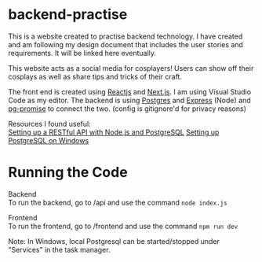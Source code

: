 # backend-practise

This is a website created to practise backend technology.
I have created and am following my design document that includes the user stories and requirements. It will be linked here eventually.

This website acts as a social media for cosplayers! Users can show off their cosplays as well as share tips and tricks of their craft.

The front end is created using [Reactjs](https://reactjs.org/) and [Next.js](https://nextjs.org/).
I am using Visual Studio Code as my editor.
The backend is using [Postgres](https://www.postgresql.org/) and [Express](https://expressjs.com/) (Node) and [pg-promise](https://github.com/vitaly-t/pg-promise) to connect the two. (config is gitignore'd for privacy reasons)

Resources I found useful:  
[Setting up a RESTful API with Node.js and PostgreSQL](https://blog.logrocket.com/setting-up-a-restful-api-with-node-js-and-postgresql-d96d6fc892d8/)
[Setting up PostgreSQL on Windows](https://www.microfocus.com/documentation/idol/IDOL_12_0/MediaServer/Guides/html/English/Content/Getting_Started/Configure/_TRN_Set_up_PostgreSQL.htm)

# Running the Code

Backend  
To run the backend, go to /api and use the command `node index.js`

Frontend  
To run the frontend, go to /frontend and use the command `npm run dev`

Note: In Windows, local Postgresql can be started/stopped under "Services" in the task manager.
